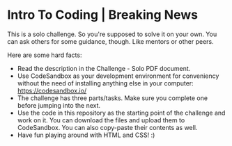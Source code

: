 # Intro To Coding | Breaking News

This is a solo challenge. So you're supposed to solve it on your own. You can ask others for some guidance, though. Like mentors or other peers.

Here are some hard facts:
- Read the description in the Challenge - Solo PDF document.
- Use CodeSandbox as your development environment for conveniency without the need of installing anything else in your computer: https://codesandbox.io/
- The challenge has three parts/tasks. Make sure you complete one before jumping into the next.
- Use the code in this repository as the starting point of the challenge and work on it. You can download the files and upload them to CodeSandbox. You can also copy-paste their contents as well.
- Have fun playing around with HTML and CSS! :)
